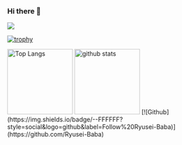 ### Hi there 👋

<!--グラフ化-->
![](https://github-profile-summary-cards.vercel.app/api/cards/profile-details?username=Ryusei-Baba&theme=2077)
<!--トロフィー-->
[![trophy](https://github-profile-trophy.vercel.app/?username=Ryusei-Baba&theme=onedark)](https://github-profile-trophy.vercel.app/?username=ryo-ma&theme=tokyonight)
<!--使用言語-->
<img alt="Top Langs" height="150px" src="https://github-readme-stats.vercel.app/api/top-langs/?username=Ryusei-Baba&layout=compact&count_private=true&show_icons=true&theme=tokyonight" />
<!--GitHub Statusの表示-->
<img alt="github stats" height="150px" src="https://github-readme-stats.vercel.app/api?username=Ryusei-Baba&count_private=true&show_icons=true&show_icons=true&theme=tokyonight" />
<!--GitHubのFollowボタン-->
[![Github](https://img.shields.io/badge/--FFFFFF?style=social&logo=github&label=Follow%20Ryusei-Baba)](https://github.com/Ryusei-Baba)

<!--
**Ryusei-Baba/Ryusei-Baba** is a ✨ _special_ ✨ repository because its `README.md` (this file) appears on your GitHub profile.

Here are some ideas to get you started:

- 🔭 I’m currently working on ...
- 🌱 I’m currently learning ...
- 👯 I’m looking to collaborate on ...
- 🤔 I’m looking for help with ...
- 💬 Ask me about ...
- 📫 How to reach me: ...
- 😄 Pronouns: ...
- ⚡ Fun fact: ...
-->
